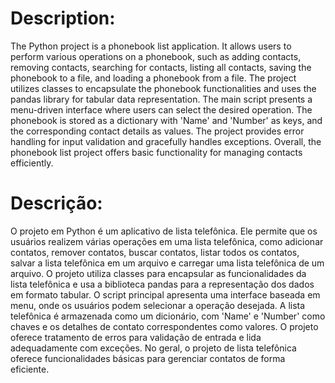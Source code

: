 # Description:
The Python project is a phonebook list application. It allows users to perform various operations on a phonebook, such as adding contacts, removing contacts, searching for contacts, listing all contacts, saving the phonebook to a file, and loading a phonebook from a file. The project utilizes classes to encapsulate the phonebook functionalities and uses the pandas library for tabular data representation. The main script presents a menu-driven interface where users can select the desired operation. The phonebook is stored as a dictionary with 'Name' and 'Number' as keys, and the corresponding contact details as values. The project provides error handling for input validation and gracefully handles exceptions. Overall, the phonebook list project offers basic functionality for managing contacts efficiently.

# Descrição:
O projeto em Python é um aplicativo de lista telefônica. Ele permite que os usuários realizem várias operações em uma lista telefônica, como adicionar contatos, remover contatos, buscar contatos, listar todos os contatos, salvar a lista telefônica em um arquivo e carregar uma lista telefônica de um arquivo. O projeto utiliza classes para encapsular as funcionalidades da lista telefônica e usa a biblioteca pandas para a representação dos dados em formato tabular. O script principal apresenta uma interface baseada em menu, onde os usuários podem selecionar a operação desejada. A lista telefônica é armazenada como um dicionário, com 'Name' e 'Number' como chaves e os detalhes de contato correspondentes como valores. O projeto oferece tratamento de erros para validação de entrada e lida adequadamente com exceções. No geral, o projeto de lista telefônica oferece funcionalidades básicas para gerenciar contatos de forma eficiente.

